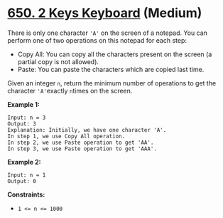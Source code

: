 # [650. 2 Keys Keyboard][link] (Medium)

[link]: https://leetcode.com/problems/2-keys-keyboard/

There is only one character `'A'` on the screen of a notepad. You can perform one of two operations
on this notepad for each step:

- Copy All: You can copy all the characters present on the screen (a partial copy is not allowed).
- Paste: You can paste the characters which are copied last time.

Given an integer `n`, return the minimum number of operations to get the character `'A'`exactly
`n`times on the screen.

**Example 1:**

```
Input: n = 3
Output: 3
Explanation: Initially, we have one character 'A'.
In step 1, we use Copy All operation.
In step 2, we use Paste operation to get 'AA'.
In step 3, we use Paste operation to get 'AAA'.
```

**Example 2:**

```
Input: n = 1
Output: 0
```

**Constraints:**

- `1 <= n <= 1000`
